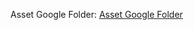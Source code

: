 


Asset Google Folder:
<a href="https://drive.google.com/drive/folders/1o2xRMyNlHH-mcpv-8QmwtNx4wIR4PXYr?usp=drive_link" target="_blank" rel="noopener noreferrer">Asset Google Folder</a>

